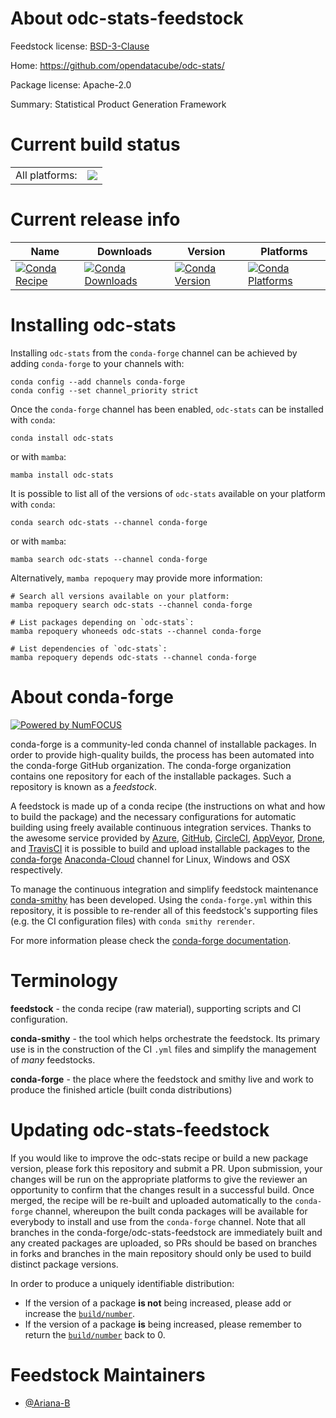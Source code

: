 About odc-stats-feedstock
=========================

Feedstock license: [BSD-3-Clause](https://github.com/conda-forge/odc-stats-feedstock/blob/main/LICENSE.txt)

Home: https://github.com/opendatacube/odc-stats/

Package license: Apache-2.0

Summary: Statistical Product Generation Framework

Current build status
====================


<table><tr><td>All platforms:</td>
    <td>
      <a href="https://dev.azure.com/conda-forge/feedstock-builds/_build/latest?definitionId=17913&branchName=main">
        <img src="https://dev.azure.com/conda-forge/feedstock-builds/_apis/build/status/odc-stats-feedstock?branchName=main">
      </a>
    </td>
  </tr>
</table>

Current release info
====================

| Name | Downloads | Version | Platforms |
| --- | --- | --- | --- |
| [![Conda Recipe](https://img.shields.io/badge/recipe-odc--stats-green.svg)](https://anaconda.org/conda-forge/odc-stats) | [![Conda Downloads](https://img.shields.io/conda/dn/conda-forge/odc-stats.svg)](https://anaconda.org/conda-forge/odc-stats) | [![Conda Version](https://img.shields.io/conda/vn/conda-forge/odc-stats.svg)](https://anaconda.org/conda-forge/odc-stats) | [![Conda Platforms](https://img.shields.io/conda/pn/conda-forge/odc-stats.svg)](https://anaconda.org/conda-forge/odc-stats) |

Installing odc-stats
====================

Installing `odc-stats` from the `conda-forge` channel can be achieved by adding `conda-forge` to your channels with:

```
conda config --add channels conda-forge
conda config --set channel_priority strict
```

Once the `conda-forge` channel has been enabled, `odc-stats` can be installed with `conda`:

```
conda install odc-stats
```

or with `mamba`:

```
mamba install odc-stats
```

It is possible to list all of the versions of `odc-stats` available on your platform with `conda`:

```
conda search odc-stats --channel conda-forge
```

or with `mamba`:

```
mamba search odc-stats --channel conda-forge
```

Alternatively, `mamba repoquery` may provide more information:

```
# Search all versions available on your platform:
mamba repoquery search odc-stats --channel conda-forge

# List packages depending on `odc-stats`:
mamba repoquery whoneeds odc-stats --channel conda-forge

# List dependencies of `odc-stats`:
mamba repoquery depends odc-stats --channel conda-forge
```


About conda-forge
=================

[![Powered by
NumFOCUS](https://img.shields.io/badge/powered%20by-NumFOCUS-orange.svg?style=flat&colorA=E1523D&colorB=007D8A)](https://numfocus.org)

conda-forge is a community-led conda channel of installable packages.
In order to provide high-quality builds, the process has been automated into the
conda-forge GitHub organization. The conda-forge organization contains one repository
for each of the installable packages. Such a repository is known as a *feedstock*.

A feedstock is made up of a conda recipe (the instructions on what and how to build
the package) and the necessary configurations for automatic building using freely
available continuous integration services. Thanks to the awesome service provided by
[Azure](https://azure.microsoft.com/en-us/services/devops/), [GitHub](https://github.com/),
[CircleCI](https://circleci.com/), [AppVeyor](https://www.appveyor.com/),
[Drone](https://cloud.drone.io/welcome), and [TravisCI](https://travis-ci.com/)
it is possible to build and upload installable packages to the
[conda-forge](https://anaconda.org/conda-forge) [Anaconda-Cloud](https://anaconda.org/)
channel for Linux, Windows and OSX respectively.

To manage the continuous integration and simplify feedstock maintenance
[conda-smithy](https://github.com/conda-forge/conda-smithy) has been developed.
Using the ``conda-forge.yml`` within this repository, it is possible to re-render all of
this feedstock's supporting files (e.g. the CI configuration files) with ``conda smithy rerender``.

For more information please check the [conda-forge documentation](https://conda-forge.org/docs/).

Terminology
===========

**feedstock** - the conda recipe (raw material), supporting scripts and CI configuration.

**conda-smithy** - the tool which helps orchestrate the feedstock.
                   Its primary use is in the construction of the CI ``.yml`` files
                   and simplify the management of *many* feedstocks.

**conda-forge** - the place where the feedstock and smithy live and work to
                  produce the finished article (built conda distributions)


Updating odc-stats-feedstock
============================

If you would like to improve the odc-stats recipe or build a new
package version, please fork this repository and submit a PR. Upon submission,
your changes will be run on the appropriate platforms to give the reviewer an
opportunity to confirm that the changes result in a successful build. Once
merged, the recipe will be re-built and uploaded automatically to the
`conda-forge` channel, whereupon the built conda packages will be available for
everybody to install and use from the `conda-forge` channel.
Note that all branches in the conda-forge/odc-stats-feedstock are
immediately built and any created packages are uploaded, so PRs should be based
on branches in forks and branches in the main repository should only be used to
build distinct package versions.

In order to produce a uniquely identifiable distribution:
 * If the version of a package **is not** being increased, please add or increase
   the [``build/number``](https://docs.conda.io/projects/conda-build/en/latest/resources/define-metadata.html#build-number-and-string).
 * If the version of a package **is** being increased, please remember to return
   the [``build/number``](https://docs.conda.io/projects/conda-build/en/latest/resources/define-metadata.html#build-number-and-string)
   back to 0.

Feedstock Maintainers
=====================

* [@Ariana-B](https://github.com/Ariana-B/)

